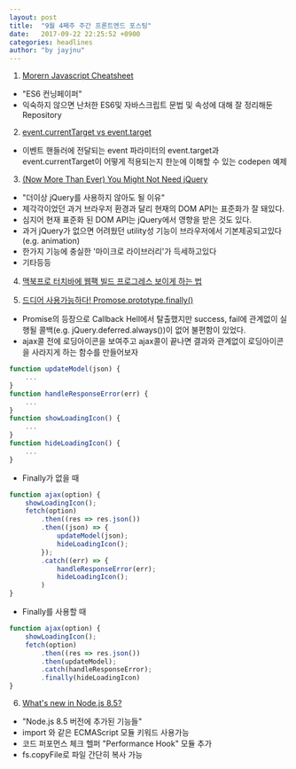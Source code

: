 ```yaml
---
layout: post
title:  "9월 4째주 주간 프론트엔드 포스팅"
date:   2017-09-22 22:25:52 +0900
categories: headlines
author: "by jayjnu"
---
```


1. [Morern Javascript Cheatsheet](https://github.com/mbeaudru/modern-js-cheatsheet)
- "ES6 컨닝페이퍼"
- 익숙하지 않으면 난처한 ES6및 자바스크립트 문법 및 속성에 대해 잘 정리해둔 Repository

2. [event.currentTarget vs event.target](https://codepen.io/vikas-parashar/full/WZxrYX/)
- 이벤트 핸들러에 전달되는 event 파라미터의 event.target과 event.currentTarget이 어떻게 적용되는지 한눈에 이해할 수 있는 codepen 예제

3. [(Now More Than Ever) You Might Not Need jQuery](https://css-tricks.com/now-ever-might-not-need-jquery/)
- "더이상 jQuery를 사용하지 않아도 될 이유"
- 제각각이었던 과거 브라우저 환경과 달리 현재의 DOM API는 표준화가 잘 돼있다.
- 심지어 현재 표준화 된 DOM API는 jQuery에서 영향을 받은 것도 있다.
- 과거 jQuery가 없으면 어려웠던 utility성 기능이 브라우저에서 기본제공되고있다 (e.g. animation)
- 한가지 기능에 충실한 '마이크로 라이브러리'가 득세하고있다
- 기타등등

4. [맥북프로 터치바에 웹팩 빌드 프로그레스 보이게 하는 법](https://swizec.com/blog/livecoding-recap-47-webpack-build-progress-indicator-mac-touchbar/swizec/7808)

5. [드디어 사용가능하다! Promose.prototype.finally()](https://hospodarets.com/promise.prototype.finally)
- Promise의 등장으로 Callback Hell에서 탈출했지만 success, fail에 관계없이 실행될 콜백(e.g. jQuery.deferred.always())이 없어 불편함이 있었다.
- ajax콜 전에 로딩아이콘을 보여주고 ajax콜이 끝나면 결과와 관계없이 로딩아이콘을 사라지게 하는 함수를 만들어보자
```javascript
function updateModel(json) {
    ...
}
function handleResponseError(err) {
    ...
}
function showLoadingIcon() {
    ...
}
function hideLoadingIcon() {
    ...
}
```
- Finally가 없을 때
```javascript
function ajax(option) {
    showLoadingIcon();
    fetch(option)
        .then((res => res.json())
        .then((json) => {
            updateModel(json);
            hideLoadingIcon();
        });
        .catch((err) => {
            handleResponseError(err);
            hideLoadingIcon();
        )
}
```
- Finally를 사용할 때
```javascript
function ajax(option) {
    showLoadingIcon();
    fetch(option)
        .then((res => res.json())
        .then(updateModel);
        .catch(handleResponseError);
        .finally(hideLoadingIcon)
}
```

6. [What's new in Node.js 8.5?](https://blog.risingstack.com/whats-new-in-node-js-8-5/)
- "Node.js 8.5 버전에 추가된 기능들"
- import 와 같은 ECMAScript 모듈 키워드 사용가능
- 코드 퍼포먼스 체크 헬퍼 "Performance Hook" 모듈 추가
- fs.copyFile로 파일 간단히 복사 가능